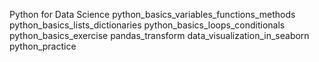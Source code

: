 Python for Data Science
python_basics_variables_functions_methods
python_basics_lists_dictionaries 
python_basics_loops_conditionals 
python_basics_exercise 
pandas_transform 
data_visualization_in_seaborn 
python_practice
